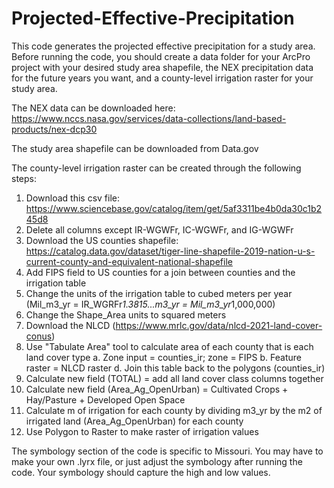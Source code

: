# Projected-Effective-Precipitation
This code generates the projected effective precipitation for a study area. Before running the code, you should create a data folder for your ArcPro project with your desired study area shapefile, the NEX precipitation data for the future years you want, and a county-level irrigation raster for your study area.

The NEX data can be downloaded here: https://www.nccs.nasa.gov/services/data-collections/land-based-products/nex-dcp30

The study area shapefile can be downloaded from Data.gov

The county-level irrigation raster can be created through the following steps:
  1. Download this csv file: https://www.sciencebase.gov/catalog/item/get/5af3311be4b0da30c1b245d8
  2. Delete all columns except IR-WGWFr, IC-WGWFr, and IG-WGWFr
  3. Download the US counties shapefile: https://catalog.data.gov/dataset/tiger-line-shapefile-2019-nation-u-s-current-county-and-equivalent-national-shapefile
  4. Add FIPS field to US counties for a join between counties and the irrigation table
  5. Change the units of the irrigation table to cubed meters per year (Mil_m3_yr = IR_WGRFr*1.3815...m3_yr = Mil_m3_yr*1,000,000)
  6. Change the Shape_Area units to squared meters
  7. Download the NLCD (https://www.mrlc.gov/data/nlcd-2021-land-cover-conus)
  8. Use "Tabulate Area" tool to calculate area of each county that is each land cover type
    a. Zone input = counties_ir; zone = FIPS
    b. Feature raster = NLCD raster
    d. Join this table back to the polygons (counties_ir)
  9. Calculate new field (TOTAL) = add all land cover class columns together
  10. Calculate new field (Area_Ag_OpenUrban) = Cultivated Crops + Hay/Pasture + Developed Open Space
  11. Calculate m of irrigation for each county by dividing m3_yr by the m2 of irrigated land (Area_Ag_OpenUrban) for each county
  12. Use Polygon to Raster to make raster of irrigation values

The symbology section of the code is specific to Missouri. You may have to make your own .lyrx file, or just adjust the symbology after running the code. Your symbology should capture the high and low values.
